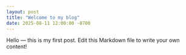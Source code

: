 ```yaml
---
layout: post
title: "Welcome to my blog"
date: 2025-08-11 12:00:00 -0700
---
```


Hello — this is my first post. Edit this Markdown file to write your own content!
